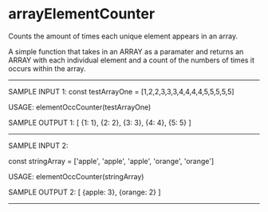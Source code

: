 # arrayElementCounter
Counts the amount of times each unique element appears in an array.

A simple function that takes in an ARRAY as a paramater and returns an ARRAY with each individual element and a count of the numbers of times it occurs within the array.

------------------------------------------------------------------------------------------------------------------------------

SAMPLE INPUT 1:
  const testArrayOne = [1,2,2,3,3,3,4,4,4,4,5,5,5,5,5]

USAGE:
  elementOccCounter(testArrayOne)

SAMPLE OUTPUT 1:
  [
    {1: 1},
    {2: 2},
    {3: 3},
    {4: 4},
    {5: 5}
  ]

------------------------------------------------------------------------------------------------------------------------------
SAMPLE INPUT 2:

  const stringArray = ['apple', 'apple', 'apple', 'orange', 'orange']

USAGE:
  elementOccCounter(stringArray)

SAMPLE OUTPUT 2: 
  [
    {apple: 3},
    {orange: 2}
  ]

------------------------------------------------------------------------------------------------------------------------------
